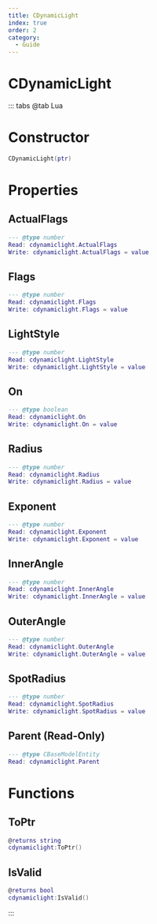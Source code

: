 ```yaml
---
title: CDynamicLight
index: true
order: 2
category:
  - Guide
---
```


# CDynamicLight

::: tabs
@tab Lua
# Constructor
```lua
CDynamicLight(ptr)
```
# Properties
## ActualFlags 
```lua
--- @type number
Read: cdynamiclight.ActualFlags
Write: cdynamiclight.ActualFlags = value
```
## Flags 
```lua
--- @type number
Read: cdynamiclight.Flags
Write: cdynamiclight.Flags = value
```
## LightStyle 
```lua
--- @type number
Read: cdynamiclight.LightStyle
Write: cdynamiclight.LightStyle = value
```
## On 
```lua
--- @type boolean
Read: cdynamiclight.On
Write: cdynamiclight.On = value
```
## Radius 
```lua
--- @type number
Read: cdynamiclight.Radius
Write: cdynamiclight.Radius = value
```
## Exponent 
```lua
--- @type number
Read: cdynamiclight.Exponent
Write: cdynamiclight.Exponent = value
```
## InnerAngle 
```lua
--- @type number
Read: cdynamiclight.InnerAngle
Write: cdynamiclight.InnerAngle = value
```
## OuterAngle 
```lua
--- @type number
Read: cdynamiclight.OuterAngle
Write: cdynamiclight.OuterAngle = value
```
## SpotRadius 
```lua
--- @type number
Read: cdynamiclight.SpotRadius
Write: cdynamiclight.SpotRadius = value
```
## Parent (Read-Only)
```lua
--- @type CBaseModelEntity
Read: cdynamiclight.Parent
```
# Functions
## ToPtr
```lua
@returns string
cdynamiclight:ToPtr()
```
## IsValid
```lua
@returns bool
cdynamiclight:IsValid()
```

:::
